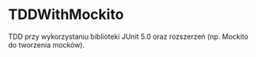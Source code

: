 # TDDWithMockito

TDD przy wykorzystaniu biblioteki JUnit 5.0 oraz rozszerzeń (np. Mockito do tworzenia mocków).
